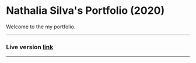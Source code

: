 # Nathalia Silva's Portfolio (2020)

Welcome to the my portfolio. 

---

### Live version [link](https://nathaliasilva.herokuapp.com/)
---
